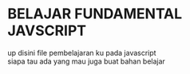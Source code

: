 # BELAJAR FUNDAMENTAL JAVSCRIPT 
up disini file pembelajaran ku pada javascript </br>
siapa tau ada yang mau juga buat bahan belajar 
